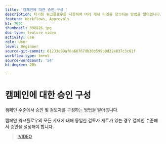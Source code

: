 ```yaml
---
title: '캠페인에 대한 승인 구성 '
description: 타기팅 워크플로우를 사용하여 여러 게재 타깃을 정의하는 방법을 알아봅니다.
feature: Workflows, Approvals
kt: 7991
thumbnail: 338826.jpg
doc-type: feature video
activity: use
role: User
level: Beginner
source-git-commit: 61233e99af6a60767db30b599b0d32e837c3c61f
workflow-type: tm+mt
source-wordcount: '54'
ht-degree: 20%

---
```



# 캠페인에 대한 승인 구성

캠페인 수준에서 승인 및 검토자를 구성하는 방법을 알아봅니다.  

캠페인 워크플로우의 모든 게재에 대해 동일한 검토자 세트가 있는 경우 캠페인 수준에서 승인을 설정해야 합니다.

>[!VIDEO](https://video.tv.adobe.com/v/338826?quality=12)
